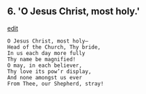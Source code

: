 
## 6.  'O Jesus Christ, most holy.'
[edit](https://docs.google.com/document/d/14nhUcg9QqII7IhIxH4wRZNP6WuViAo16/edit?mode=html)



    O Jesus Christ, most holy—
    Head of the Church, Thy bride,
    In us each day more fully 
    Thy name be magnified!
    O may, in each believer,
    Thy love its pow’r display,
    And none amongst us ever
    From Thee, our Shepherd, stray!
